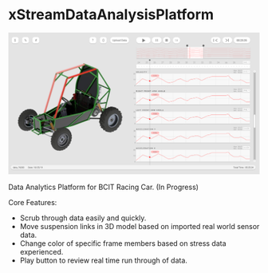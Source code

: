 # xStreamDataAnalysisPlatform


![Interface Image](/img/interface.png)


Data Analytics Platform for BCIT Racing Car. (In Progress)

Core Features:
 - Scrub through data easily and quickly.
 - Move suspension links in 3D model based on imported real world sensor data.
 - Change color of specific frame members based on stress data experienced.
 - Play button to review real time run through of data.
